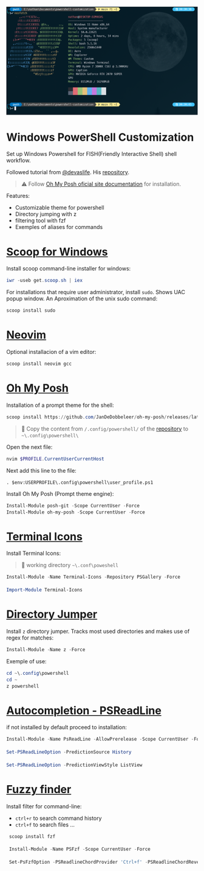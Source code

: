 ![terminal screenshot](./images/neofetch.png)

# Windows PowerShell Customization

Set up Windows Powershell for FISH(Friendly Interactive Shell) shell workflow.

Followed tutorial from [@devaslife](https://www.youtube.com/watch?v=5-aK2_WwrmM). His [repository](https://github.com/craftzdog/dotfiles-public).

> :warning: Follow [Oh My Posh oficial site documentation](https://ohmyposh.dev/docs/installation/windows) for installation.

Features:

- Customizable theme for powershell
- Directory jumping with z
- filtering tool with fzf
- Exemples of aliases for commands


# [Scoop for Windows](https://scoop.sh/#/)

Install scoop command-line installer for windows:

```powershell
iwr -useb get.scoop.sh | iex
```

For installations that require user administrator, install `sudo`. Shows UAC popup window. An Aproximation of the unix sudo command:

```powershell
scoop install sudo
```
# [Neovim](https://neovim.io/)

Optional installacion of a vim editor:

```powershell
scoop install neovim gcc
```

# [Oh My Posh](https://ohmyposh.dev/)

Installation of a prompt theme for the shell:

```powershell
scoop install https://github.com/JanDeDobbeleer/oh-my-posh/releases/latest/download/oh-my-posh.json
```

> :memo: Copy the content from `/.config/powershell/` of the [repository]() to `~\.config\powershell\`


Open the next file:

```powershell
nvim $PROFILE.CurrentUserCurrentHost
```
Next add this line to the file:

```
. $env:USERPROFILE\.config\powershell\user_profile.ps1
```
Install Oh My Posh (Prompt theme engine):

```powershell
Install-Module posh-git -Scope CurrentUser -Force
Install-Module oh-my-posh -Scope CurrentUser -Force
```
# [Terminal Icons](https://github.com/devblackops/Terminal-Icons)

Install Terminal Icons:

> :memo: working directory `~\.conf\poweshell`

```powershell
Install-Module -Name Terminal-Icons -Repository PSGallery -Force

Import-Module Terminal-Icons
```

# [Directory Jumper](https://www.powershellgallery.com/packages/z/1.1.13)

Install `z` directory jumper. Tracks most used directories and makes use of regex for matches:

```powershell
Install-Module -Name z -Force
```

Exemple of use:

```powershell
cd ~\.config\powershell
cd ~
z powershell
```

# [Autocompletion - PSReadLine](https://learn.microsoft.com/en-us/powershell/module/psreadline/?view=powershell-7.3)

if not installed by default proceed to installation:

```powershell
Install-Module -Name PsReadLine -AllowPrerelease -Scope CurrentUser -Force -SkipPublisherCheck

Set-PSReadLineOption -PredictionSource History

Set-PSReadLineOption -PredictionViewStyle ListView
```

# [Fuzzy finder](https://github.com/kelleyma49/PSFzf)

Install filter for command-line:

- `ctrl+r` to search command history
- `ctrl+f` to search files ...

```powershell
 scoop install fzf

 Install-Module -Name PSFzf -Scope CurrentUser -Force

 Set-PsFzfOption -PSReadlineChordProvider 'Ctrl+f' -PSReadlineChordReverseHistory 'Ctrl+r'
```





